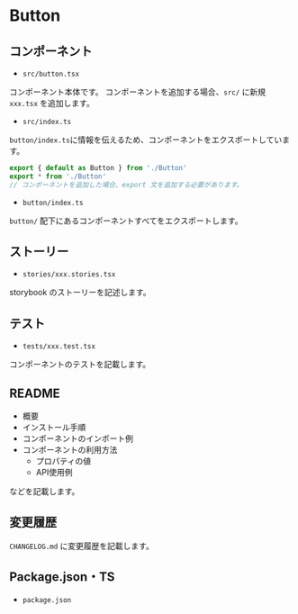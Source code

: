 # Button

## コンポーネント

- `src/button.tsx`

コンポーネント本体です。
コンポーネントを追加する場合、`src/` に新規 `xxx.tsx` を追加します。

- `src/index.ts`

`button/index.ts`に情報を伝えるため、コンポーネントをエクスポートしています。

```js
export { default as Button } from './Button'
export * from './Button'
// コンポーネントを追加した場合、export 文を追加する必要があります。
```

- `button/index.ts`

`button/` 配下にあるコンポーネントすべてをエクスポートします。

## ストーリー

- `stories/xxx.stories.tsx`

storybook のストーリーを記述します。

## テスト

- `tests/xxx.test.tsx`

コンポーネントのテストを記載します。

## README

- 概要
- インストール手順
- コンポーネントのインポート例
- コンポーネントの利用方法
  - プロパティの値
  - API使用例

などを記載します。

## 変更履歴

`CHANGELOG.md` に変更履歴を記載します。

## Package.json・TS

- `package.json`

